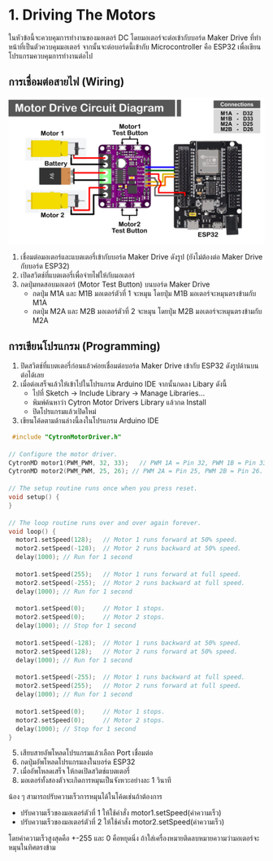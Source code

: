# 1. Driving The Motors
ในหัวข้อนี้จะควบคุมการทำงานของมอเตอร์ DC โดยมอเตอร์จะต่อเข้ากับบอร์ด Maker Drive ที่ทำหน้าที่เป็นตัวควบคุมมอเตอร์ จากนั้นจะต่อบอร์ดนี้เข้ากับ Microcontroller คือ ESP32 เพื่อเขียนโปรแกรมควบคุมการทำงานต่อไป

## การเชื่อมต่อสายไฟ (Wiring)
![Alt text](https://github.com/Coachieees/AutomationRobotics-CampCMU2025/blob/main/Images/MotorDriveDiagram.png?raw=true)
1. เชื่อมต่อมอเตอร์และแบตเตอรี่เข้ากับบอร์ด Maker Drive ดังรูป (ยังไม่ต้องต่อ Maker Drive กับบอร์ด ESP32)
2. เปิดสวิตช์ที่แบตเตอรี่เพื่อจ่ายไฟให้กับมอเตอร์
3. กดปุ่มทดสอบมอเตอร์ (Motor Test Button) บนบอร์ด Maker Drive
   - กดปุ่ม M1A และ M1B มอเตอร์ตัวที่ 1 จะหมุน โดยปุ่ม M1B มอเตอร์จะหมุนตรงข้ามกับ M1A
   - กดปุ่ม M2A และ M2B มอเตอร์ตัวที่ 2 จะหมุน โดยปุ่ม M2B มอเตอร์จะหมุนตรงข้ามกับ M2A

## การเขียนโปรแกรม (Programming)
1. ปิดสวิตช์ที่แบตเตอรี่ก่อนแล้วค่อยเชื่อมต่อบอร์ด Maker Drive เข้ากับ ESP32 ดังรูปด้านบนต่อได้เลย
2. เมื่อต่อเสร็จแล้วให้เข้าไปในโปรแกรม Arduino IDE จากนั้นกดลง Libary ดังนี้
   - ไปที่ Sketch -> Include Library -> Manage Libraries...
   - พิมพ์ค้นหาว่า Cytron Motor Drivers Library แล้วกด Install
   - ปิดโปรแกรมแล้วเปิดใหม่
3. เขียนโค้ดตามด้านล่างนี้ลงในโปรแกรม Arduino IDE
```cpp
 #include "CytronMotorDriver.h"

// Configure the motor driver.
CytronMD motor1(PWM_PWM, 32, 33);   // PWM 1A = Pin 32, PWM 1B = Pin 33.
CytronMD motor2(PWM_PWM, 25, 26); // PWM 2A = Pin 25, PWM 2B = Pin 26.

// The setup routine runs once when you press reset.
void setup() {
}

// The loop routine runs over and over again forever.
void loop() {
  motor1.setSpeed(128);   // Motor 1 runs forward at 50% speed.
  motor2.setSpeed(-128);  // Motor 2 runs backward at 50% speed.
  delay(1000); // Run for 1 second
  
  motor1.setSpeed(255);   // Motor 1 runs forward at full speed.
  motor2.setSpeed(-255);  // Motor 2 runs backward at full speed.
  delay(1000); // Run for 1 second

  motor1.setSpeed(0);     // Motor 1 stops.
  motor2.setSpeed(0);     // Motor 2 stops.
  delay(1000); // Stop for 1 second

  motor1.setSpeed(-128);  // Motor 1 runs backward at 50% speed.
  motor2.setSpeed(128);   // Motor 2 runs forward at 50% speed.
  delay(1000); // Run for 1 second
  
  motor1.setSpeed(-255);  // Motor 1 runs backward at full speed.
  motor2.setSpeed(255);   // Motor 2 runs forward at full speed.
  delay(1000); // Run for 1 second

  motor1.setSpeed(0);     // Motor 1 stops.
  motor2.setSpeed(0);     // Motor 2 stops.
  delay(1000); // Stop for 1 second
}
```
5. เสียบสายอัพโหลดโปรแกรมแล้วเลือก Port เชื่อมต่อ
6. กดปุ่มอัพโหลดโปรแกรมลงในบอร์ด ESP32
7. เมื่ออัพโหลดเสร็จ ให้กดเปิดสวิตช์แบตเตอรี่
8. มอเตอร์ทั้งสองตัวจะเกิดการหมุนเป็นจังหวะอย่างละ 1 วินาที

น้อง ๆ สามารถปรับความเร็วการหมุนได้ในโค้ดเช่นถ้าต้องการ
- ปรับความเร็วของมอเตอร์ตัวที่ 1 ให้ใช้คำสั่ง motor1.setSpeed(ค่าความเร็ว)
- ปรับความเร็วของมอเตอร์ตัวที่ 2 ให้ใช้คำสั่ง motor2.setSpeed(ค่าความเร็ว)

โดยค่าความเร็วสูงสุดคือ +-255 และ 0 คือหยุดนิ่ง ถ้าใส่เครื่องหมายติดลบหมายความว่ามอเตอร์จะหมุนในทิศตรงข้าม

